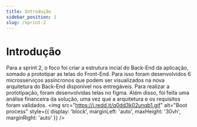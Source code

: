```yaml
---
title: Introdução
sidebar_position: 1
slug: /sprint-2
---
```


# Introdução
Para a sprint 2, o foco foi criar a estrutura incial do Back-End da aplicação, somado a prototipar as telas do Front-End. Para isso foram desenvolvidos 6 microsserviços assíncronos que podem ser visualizados na nova arquitetura do Back-End disponível nos entregáveis. Para realizar a prototipação, foram desenvolvidas telas no figma. Além disso, foi feita uma análise financeira da solução, uma vez que a arquitetura e os requisitos foram validados.
<img src="https://i.redd.it/q0dd3k02unqb1.gif" alt="Boot process" style={{ display: 'block', marginLeft: 'auto', maxHeight: '30vh', marginRight: 'auto' }} />